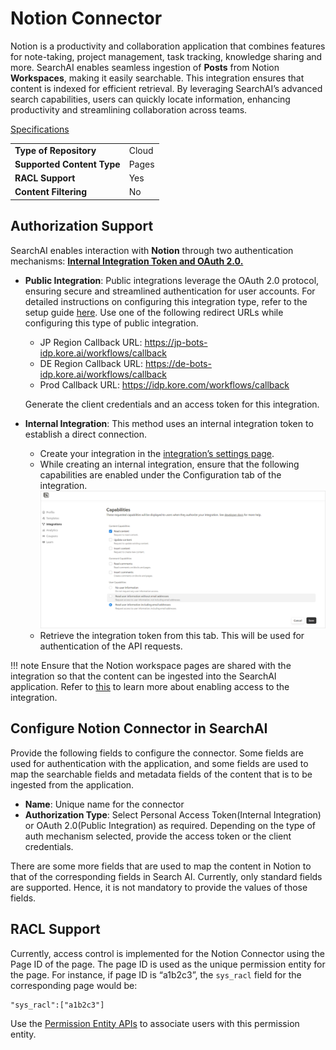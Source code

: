 # Notion Connector

Notion is a productivity and collaboration application that combines features for note-taking, project management, task tracking, knowledge sharing and more. SearchAI enables seamless ingestion of **Posts** from Notion **Workspaces**, making it easily searchable. This integration ensures that content is indexed for efficient retrieval. By leveraging SearchAI’s advanced search capabilities, users can quickly locate information, enhancing productivity and streamlining collaboration across teams.

<span style="text-decoration:underline;">Specifications</span>

<table>
  <tr>
   <td><strong>Type of Repository </strong>
   </td>
   <td>Cloud
   </td>
  </tr>
  <tr>
   <td><strong>Supported Content Type</strong>
   </td>
   <td> Pages
   </td>
  </tr>
  <tr>
   <td><strong>RACL Support</strong>
   </td>
   <td>Yes
   </td>
  </tr>
  <tr>
   <td><strong>Content Filtering</strong>
   </td>
   <td>No
   </td>
  </tr>
</table>



## Authorization Support 

SearchAI enables interaction with **Notion** through two authentication mechanisms: [**Internal Integration Token and OAuth 2.0.**](https://developers.notion.com/docs/authorization?_gl=1*1lxqhtn*_gcl_au*MzgzMDU4OTQ1LjE3MjcyNjA5Mzc.*_ga*MTUxOTU0MzMzNy4xNzI3MjYwOTM4*_ga_9ZJ8CB186L*MTcyNzI2MDkzNy4xLjEuMTcyNzI2MTAxMS40OC4wLjA.#what-is-authorization)

* **Public Integration**: Public integrations leverage the OAuth 2.0 protocol, ensuring secure and streamlined authentication for user accounts. For detailed instructions on configuring this integration type, refer to the setup guide [here](https://developers.notion.com/docs/authorization?_gl=1*1lxqhtn*_gcl_au*MzgzMDU4OTQ1LjE3MjcyNjA5Mzc.*_ga*MTUxOTU0MzMzNy4xNzI3MjYwOTM4*_ga_9ZJ8CB186L*MTcyNzI2MDkzNy4xLjEuMTcyNzI2MTAxMS40OC4wLjA.). Use one of the following redirect URLs while configuring this type of public integration. 
    * JP Region Callback URL: https://jp-bots-idp.kore.ai/workflows/callback
    * DE Region Callback URL: https://de-bots-idp.kore.ai/workflows/callback
    * Prod Callback URL: https://idp.kore.com/workflows/callback

    Generate the client credentials and an access token for this integration.  

* **Internal Integration**: This method uses an internal integration token to establish a direct connection. 
    * Create your integration in the [integration’s settings page](https://www.notion.so/profile/integrations).
    * While creating an internal integration, ensure that the following capabilities are enabled under the Configuration tab of the integration. ![Capabilities](images/notion/capabilities.png "Capabilities")
    * Retrieve the integration token from this tab. This will be used for authentication of the API requests.


!!! note
    Ensure that the Notion workspace pages are shared with the integration so that the content can be ingested into the SearchAI application. Refer to [this](https://www.notion.com/help/add-and-manage-connections-with-the-api#add-connections-to-pages) to learn more about enabling access to the integration.


## Configure Notion Connector in SearchAI

Provide the following fields to configure the connector. Some fields are used for authentication with the application, and some fields are used to map the searchable fields and metadata fields of the content that is to be ingested from the application. 



* **Name**: Unique name for the connector
* **Authorization Type**: Select Personal Access Token(Internal Integration) or OAuth 2.0(Public Integration) as required.  Depending on the type of auth mechanism selected, provide the access token or the client credentials.

There are some more fields that are used to map the content in Notion to that of the corresponding fields in Search AI. Currently, only standard fields are supported. Hence, it is not mandatory to provide the values of those fields.   

## RACL Support 

Currently, access control is implemented for the Notion Connector using the Page ID of the page. The page ID is used as the unique permission entity for the page. For instance, if page ID is “a1b2c3”, the `sys_racl` field for the corresponding page would be:

```
"sys_racl":["a1b2c3"]
```
Use the [Permission Entity APIs](../../../apis/searchai/permission-entity-apis.md) to associate users with this permission entity. 
